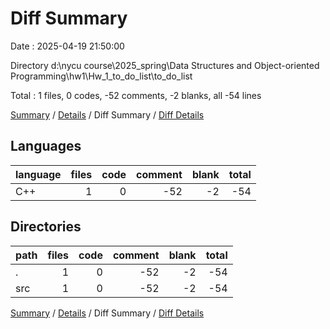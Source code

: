 # Diff Summary

Date : 2025-04-19 21:50:00

Directory d:\\nycu course\\2025_spring\\Data Structures and Object-oriented Programming\\hw1\\Hw_1_to_do_list\\to_do_list

Total : 1 files,  0 codes, -52 comments, -2 blanks, all -54 lines

[Summary](results.md) / [Details](details.md) / Diff Summary / [Diff Details](diff-details.md)

## Languages
| language | files | code | comment | blank | total |
| :--- | ---: | ---: | ---: | ---: | ---: |
| C++ | 1 | 0 | -52 | -2 | -54 |

## Directories
| path | files | code | comment | blank | total |
| :--- | ---: | ---: | ---: | ---: | ---: |
| . | 1 | 0 | -52 | -2 | -54 |
| src | 1 | 0 | -52 | -2 | -54 |

[Summary](results.md) / [Details](details.md) / Diff Summary / [Diff Details](diff-details.md)